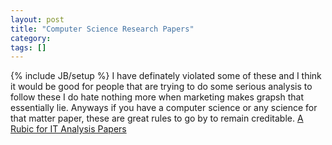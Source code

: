 ```yaml
---
layout: post
title: "Computer Science Research Papers"
category:
tags: []
---
```

{% include JB/setup %}
I have definately violated some of these and I think it would be good for people that are trying to do some serious analysis to follow these I do hate nothing more when marketing makes grapsh that essentially lie. Anyways if you have a computer science or any science for that matter paper, these are great rules to go by to remain creditable.    [A Rubic for IT Analysis Papers](http://www.zedshaw.com/blog/philosophy/it_analysis_rubric.html)